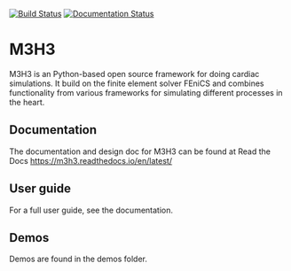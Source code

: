 [![Build Status](https://travis-ci.org/ComputationalPhysiology/m3h3.svg?branch=master)](https://travis-ci.org/ComputationalPhysiology/m3h3) [![Documentation Status](https://readthedocs.org/projects/m3h3/badge/?version=latest)](https://m3h3.readthedocs.io/en/latest/?badge=latest)

# M3H3

M3H3 is an Python-based open source framework for doing cardiac simulations. It build on the finite element solver FEniCS and combines functionality from various frameworks for simulating different processes in the heart. 

## Documentation 

The documentation and design doc for M3H3 can be found at Read the Docs https://m3h3.readthedocs.io/en/latest/

## User guide

For a full user guide, see the documentation. 

## Demos 

Demos are found in the demos folder.
